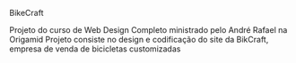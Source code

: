 BikeCraft


Projeto do curso de Web Design Completo ministrado pelo André Rafael na Origamid Projeto consiste no design e codificação do site da BikCraft, empresa de venda de bicicletas customizadas
